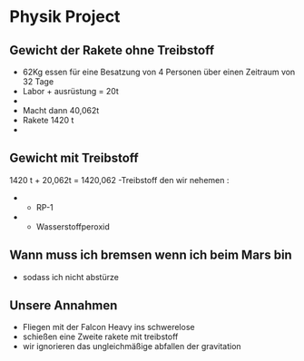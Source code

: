 # Physik Project 

## Gewicht der Rakete ohne Treibstoff 
- 62Kg essen für eine Besatzung von 4 Personen über einen Zeitraum von 32 Tage
- Labor + ausrüstung = 20t
- 
- Macht dann 40,062t
- Rakete 1420 t
- 
## Gewicht mit Treibstoff
1420 t + 20,062t = 1420,062
-Treibstoff den wir nehemen :
- - RP-1 
- - Wasserstoffperoxid
## Wann muss ich bremsen wenn ich beim Mars bin 
- sodass ich nicht abstürze 
## Unsere Annahmen
- Fliegen mit der Falcon Heavy ins schwerelose
- schießen eine Zweite rakete mit treibstoff
- wir ignorieren das ungleichmäßige abfallen der gravitation
